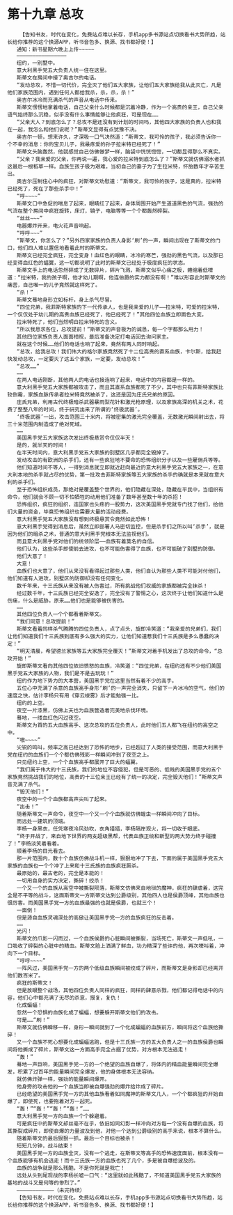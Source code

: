 # 第十九章 总攻
        【告知书友，时代在变化，免费站点难以长存，手机app多书源站点切换看书大势所趋，站长给你推荐的这个换源APP，听书音色多、换源、找书都好使！】
       通知：新书星期六晚上上传~~~~~
       ————————————————
       纽约，一别墅中。
       意大利黑手党五大负责人统一住在这里。
       斯蒂文在房间中接了奥吉尔的电话。
       “发动总攻，不惜一切代价，完全灭了他们五大家族，让他们五大家族给我从此灭亡，凡是他们家族范围内，遇到任何人都给我杀，杀，杀，杀！”
       奥吉尔冰冷而充满杀气的声音从电话中传来。
       斯蒂文愣愣地拿着电话，自己父亲什么时候都是沉着冷静，作为一个高贵的亲王，自己父亲语气始终那么沉稳，似乎没有什么事情能够让他疯狂，可是现在……
       “父亲大人？到底怎么了？总攻不是还没有到计划的时间吗，其他四大家族的负责人也和我在一起，我怎么和他们说呢？”斯蒂文显得有点犹豫不决。
       奥吉尔一顿，想来许久，才深吸一口气决然道：“斯蒂文，我可怜的孩子，我必须告诉你一个不幸的消息：你的宝贝儿子，我最疼爱的孙子拉米特已经死了！”
       斯蒂文头脑轰然，他就感觉自己仿佛做梦一样，脑袋中恍恍惚惚，一切都显得那么不真实。
       “父亲？我亲爱的父亲，你再说一遍，我心爱的拉米特到底怎么了？”斯蒂文就仿佛溺水者抓这最后一根稻草一样。血族生孩子极为艰难，当初自己的妻子为了生拉米特，怀胎数年才辛苦生出。
       奥吉尔压制住心中的疯狂，对斯蒂文劝慰道：“斯蒂文，我可怜的孩子，这是真的，拉米特已经死了，死在了那些杀手中！”
       “呼~~~~”
       斯蒂文口中急促的喘息了起来，眼睛红了起来，身体周围开始产生道道黑色的气流，强劲的气流在整个房间中疯狂旋转，床灯，镜子，电脑等等一个个都轰然碎裂。
       “丝丝~~~”
       电器爆炸开来，电火花声音响起。
       “呼呼~~~”
       “斯蒂文，你怎么了？”另外四家家族的负责人身影‘刷’的一声，瞬间出现在了斯蒂文的门口，他们四人难以置信地看着此时的斯蒂文。
       斯蒂文已经完全疯狂，完全变身！血红色的眼睛，冰冷的寒芒，强劲的黑色气流，以及那已经变得血红色的蝠翼，这一切都说明了此时的斯蒂文已经处于极度疯狂的状态。
       斯蒂文手上的电话忽然碎成了无数碎片，碎片飞溅，斯蒂文似乎心痛之极，蜷缩着低嚎道：“拉米特，我的孩子啊，他才幼儿期啊，他连伯爵的实力都没有啊！”难以形容此时斯蒂文的痛苦，自己唯一的儿子竟然就这样死了。
       “杀！”
       斯蒂文蓦地身形立如标杆，身上杀气尽冒。
       “四位兄弟，我菲斯特家族的下一代传承人，也是我亲爱的儿子——拉米特，可爱的拉米特，一个仅仅处于幼儿期的高贵血族已经死了，他已经死了！”其他四位血族立即面色大变。
       拉米特死了，他们当然明白拉米特死的含义。
       “所以我恳求各位，总攻提前！”斯蒂文的声音极为的诚恳，每一个字都那么用力！
       其他四位家族负责人面面相视，最后准备决定打电话回去询问家主。
       就在这个时候……他们的电话也响了起来，竟然有两人同时响起。
       “总攻，给我总攻！我们伟大的格尔家族竟然死了十二位高贵的直系血族，卡尔斯，给我赶快发动总攻，一定要灭了这五个家族，一定要，发动总攻！”
       “总攻……”
       ……
       在两人电话刚断，其他两人的电话也接连响了起来，电话中的内容都是一样的。
       意大利黑手党五大家族都被攻击了，而且其直系血族都死了不少，其中也只有菲斯特家族比较倒霉，家族血脉传承者拉米特竟然被杀了，这还是因为庄氏兄弟的原因。
       庄氏兄弟，利用古代终极暗杀武器暴雨梨花针和激光枪原理，以及家族高深的机关之术，花费了整整八年的时间，终于研究出来了所谓的‘终极武器’。
       ‘终极武器’一出，攻击范围三十米内，将被密集的激光完全覆盖，无数激光瞬间射出去，将三十米范围内制造成了绝对死域。
       ……
       美国黑手党五大家族这次发出终极悬赏令仅仅半天！
       是的，就半天的时间！
       在半天时间内，意大利黑手党五大家族的别墅区几乎都完全毁掉了。
       发动攻击的有欧洲的杀手们，还有一些疯狂地不要命的恐怖组织分子以及一些雇佣兵等等。
       他们知道时间不等人，一得到消息就立即就近赶向最近的意大利黑手党五大家族之一，在意大利本地的杀手就占尽的优势，第一批攻击菲斯特家族等五大家族的杀手的确就是本来就在意大利的杀手们。
       至于恐怖组织成员，那绝对是覆盖整个世界的，他们隐藏在深处，隐藏在平民中，当组织有命令，他们就会不顾一切不怕牺牲的动用他们准备了数年甚至数十年的杀招！
       恐怖组织，疯狂的组织，连国家也头疼的一股势力，这次美国黑手党就专门找了他们，给他们大量的资金，毕竟恐怖组织也需要大量的活动经费。
       意大利黑手党五大家族没有想到终极悬赏令竟然如此恐怖！
       意大利黑手党得到消息后，虽然立即部署人马密切监控，但是杀手们之所以叫‘杀手’，就是因为他们的暗杀之术，普通的意大利黑手党根本无法监视他们。
       而且意大利黑手党对他们的统领阶层——血族有着莫名的自信。
       他们认为，这些杀手即使前去进攻，也不可能伤害得了血族，也不可能破了别墅的防御。
       他们大意了！
       大意！
       血族们也大意了，他们从来没有看得起过那些人类，他们自认为那些人类不可能对付他们，他们知道有人进攻，别墅区的防御却没有任何变化。
       数千年来，十三氏族从来没有被人伤害过，所有挑战他们权威的家族都被完全抹杀！
       经过数千年，十三氏族已经完全安逸了，完全没有了警惕之心，这次终于让他们知道什么是伤痛，什么是威胁。原来……他们也是能够被伤害的。
       ……
       其他四位负责人一个个都看着斯蒂文。
       “我们同意！总攻提前！”
       斯蒂文看着同样杀气腾腾的四位负责人，点了点头，旋即冷笑道：“我亲爱的兄弟们，我们让他们知道我们十三氏族到底有多么强大的实力，让他们知道惹我们十三氏族是多么愚蠢的决定！”
       “明天清晨，希望德兰家族等五大家族完全覆灭！”斯蒂文对着手机发出了总攻的命令，“总攻开始！”
       旋即斯蒂文看向其他四位依旧愤怒的血族，冷笑道：“四位兄弟，在纽约还有不少他们美国黑手党五大家族的人物，我们是不是去玩玩！”
       纽约作为地下势力的大本营，美国黑手党在这里当然有着不少的高手。
       五位心中充满了杀意的血族高手身形‘刷’的一声完全消失，只留下一片冰冷的空气，他们的速度之快，估计李杨只有用《穿云梭雾》后才能勉强一比。
       纽约的上空。
       夜空一片漆黑，仿佛上天也为血族营造着完美地杀伐环境。
       蓦地，一缕血红色闪过夜空。
       斯蒂文为首的五大血族高手、这次总攻的五位负责人，此时他们五人都飞在纽约的高空之中。
       “嗷~~~~”
       尖锐的鸣叫，频率之高已经达到了恐怖的地步，已经超过了人类的接受范围，而意大利黑手党在纽约的血族们一个个都仿佛残影一样瞬间冲到了夜空之上。
       只见纽约上空，一个个血族高手都展开了巨大的蝠翼。
       “我们属于伟大的十三氏族，我们的地位不容侵犯，但是可恶的、低贱的美国黑手党的五个家族竟然挑战我们的地位，高贵的十三位亲王已经有了统一的决定，完全毁灭他们！”斯蒂文声音充满了杀气。
       “毁灭他们！”
       夜空中的一个个血族都高声尖叫了起来。
       “出击！”
       随着斯蒂文一声命令，夜空中一个又一个个血族就仿佛蝗虫一样瞬间冲向了目标。
       而远处一建筑的顶端。
       李杨一身黑衣，任凭寒夜冷风劲吹，衣角猎猎，李杨隔岸观火，将一切收于眼底。
       “终于开战了，来自地下世界的两支超级黑帮，代表血族正统和新型的两大势力终于碰撞了！”李杨淡笑着看着。
       顺着李杨的目光看去。
       那一片范围内，数十个血族仿佛战斗机一样，狠狠地冲了下去，下面的属于美国黑手党五大家族的血族也一个个冲了上来和十三氏族的血族疯狂厮杀。
       最原始的，最古老的，完全是本能的！
       一切用自身的实力决定，撕碎！绞杀！
       一个又一个的血族从高空中被撕裂陨落，斯蒂文仿佛来自地狱的魔神，疯狂的肆虐着，这完全是不平等的战斗，这面斯蒂文一方斯蒂文达到公爵级别，其他四人也是侯爵顶峰，其他血族也很厉害。而美国黑手党一方的血族最强的也就是侯爵，也就三个！
       一面倒！
       但是源自血族灵魂深处的高傲让美国黑手党一方的血族疯狂的反击着。
       ……
       光闪！
       斯蒂文的爪影一闪而过，一个血族侯爵的心脏瞬间被撕裂，当场死亡，斯蒂文一声低吼，一口吸收了碎裂的心脏中的精血。斯蒂文脸上洒满了鲜血，功力精深了些许的他，再次嚎叫着，冲向下一个目标。
       “呼呼~~~~”
       一阵风过，美国黑手党一方的两个低级血族瞬间被绞成了碎片，而斯蒂文是身影却已经离开他们数百米了。
       疯狂的斯蒂文！
       但是放眼整个战场，其他四位负责人同样的疯狂，同样的肆意杀戮，他们都记得电话中的内容，他们心中都充满了无尽的杀意，报复，复仇！
       化成蝙蝠！
       忽然一个恐惧的血族化成了蝙蝠，想要躲开斯蒂文他们的攻击。
       可是……“刷！”
       斯蒂文就仿佛瞬移一样，身形一瞬间就到了一个化成蝙蝠的血族前方，瞬间将这个血族给撕碎！
       又一个血族不死心想要化成蝙蝠逃跑，但是十三氏族一方的五大负责人之一的血族侯爵也瞬间将他撕成了碎片，斯蒂文这一方面高手完全占据了优势，对方根本无法逃走！
       “轰！”
       蓦地一声巨响，美国黑手党一方的一个绝望的血族自爆了，将体内的精血能量瞬间完全爆发，积累了过百年的能量瞬间完全爆发，他的身体根本无法容纳。
       就仿佛炸弹一样，强劲的能量瞬间爆开。
       他身旁的攻击他的一个血族当即被自爆强劲的爆炸给炸成了碎片。
       已经绝望的美国黑手党一方的其他血族看着如同魔神的斯蒂文几人，一个个都疯狂的开始自爆了，即使死，也要拖着对方一起死。
       “轰！”“轰！”“轰！”“轰！”……
       意大利黑手党一方的血族一个个躲避着。
       可是疯狂中的斯蒂文却丝毫不在乎，依旧如同幻影一样冲向对方每一个没有自爆的血族，将其撕裂成碎片，即使自爆的力量波及到他，对他一个达到公爵级别的高手来说，根本不算什么。
       随着斯蒂文的最后狠狠一抓，最后一个目标也被杀！
       短短几分钟，战斗结束！
       美国黑手党一方的血族全灭，没有一个逃走，在斯蒂文等高手的恐怖速度面前，根本没有一个血族能够有机会逃走！而十三氏族一方的血族也死了几个，多是被自爆给波及的。
       血族的战争就是那么残酷，不是你死就是我亡！
       远处从头到尾观战的李杨长嘘一口气：“这里就如此残酷了，不知道美国黑手党五大家族的基地的战斗又是何等的惨烈了。”
       ————————————（未完待续）
       【告知书友，时代在变化，免费站点难以长存，手机app多书源站点切换看书大势所趋，站长给你推荐的这个换源APP，听书音色多、换源、找书都好使！】